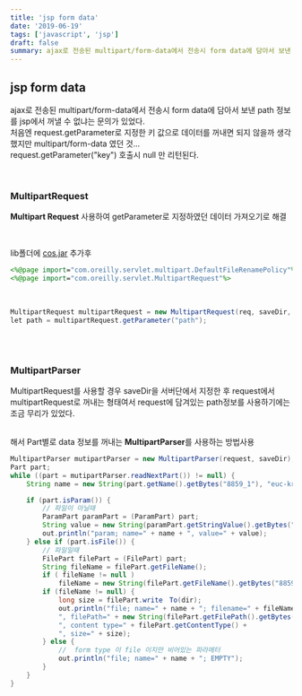 ```yaml
---
title: 'jsp form data'
date: '2019-06-19'
tags: ['javascript', 'jsp']
draft: false
summary: ajax로 전송된 multipart/form-data에서 전송시 form data에 담아서 보낸 path 정보를 jsp에서 꺼낼 수 없냐는 문의가 있었다.
---
```


## jsp form data

ajax로 전송된 multipart/form-data에서 전송시 form data에 담아서 보낸 path 정보를 jsp에서 꺼낼 수 없냐는 문의가 있었다. <br />
처음엔 request.getParameter로 지정한 키 값으로 데이터를 꺼내면 되지 않을까 생각 했지만 multipart/form-data 였던 것... <br />
request.getParameter("key") 호출시 null 만 리턴된다. <br />

<br />

### MultipartRequest

**Multipart Request** 사용하여 getParameter로 지정하였던 데이터 가져오기로 해결 <br />

<br />

lib폴더에 [cos.jar](http://servlets.com/cos/) 추가후 <br />

```jsp
<%@page import="com.oreilly.servlet.multipart.DefaultFileRenamePolicy"%>
<%@page import="com.oreilly.servlet.MultipartRequest"%>
```

<br />

```java
MultipartRequest multipartRequest = new MultipartRequest(req, saveDir, maxSize, encType, new DefaultFileRenamePolicy());
let path = multipartRequest.getParameter("path");
```

<br /><br />

### MultipartParser

MultipartRequest를 사용할 경우 saveDir을 서버단에서 지정한 후 request에서 multipartRequest로 꺼내는 형태여서 request에 담겨있는 path정보를 사용하기에는 조금 무리가 있었다. <br /><br />

해서 Part별로 data 정보를 꺼내는 **MultipartParser**를 사용하는 방법사용 <br />

```java
MultipartParser mutipartParser = new MultipartParser(request, saveDir);
Part part;
while ((part = mutipartParser.readNextPart()) != null) {
    String name = new String(part.getName().getBytes("8859_1"), "euc-kr");

    if (part.isParam()) {
        // 파일이 아닐때
        ParamPart paramPart = (ParamPart) part;
        String value = new String(paramPart.getStringValue().getBytes("8859_1"), "euc-kr");
        out.println("param; name=" + name + ", value=" + value);
    } else if (part.isFile()) {
        // 파일일때
        FilePart filePart = (FilePart) part;
        String fileName = filePart.getFileName();
        if ( fileName != null )
            fileName = new String(filePart.getFileName().getBytes("8859_1"),"euc-kr");
        if (fileName != null) {
            long size = filePart.write　To(dir);
            out.println("file; name=" + name + "; filename=" + fileName +
            ", filePath=" + new String(filePart.getFilePath().getBytes("8859_1"),"euc-kr") +
            ", content type=" + filePart.getContentType() +
            ", size=" + size);
        } else {
            //  form type 이 file 이지만 비어있는 파라메터
            out.println("file; name=" + name + "; EMPTY");
        }
    }
}
```

<br /><br /><br />
